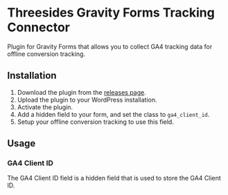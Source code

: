 # Threesides Gravity Forms Tracking Connector

Plugin for Gravity Forms that allows you to collect GA4 tracking data for offline conversion tracking.

## Installation

1. Download the plugin from the [releases page](https://github.com/mathieson/threesides-ga4-gravityforms/releases).
2. Upload the plugin to your WordPress installation.
3. Activate the plugin.
4. Add a hidden field to your form, and set the class to `ga4_client_id`.
5. Setup your offline conversion tracking to use this field.

## Usage

### GA4 Client ID

The GA4 Client ID field is a hidden field that is used to store the GA4 Client ID.
